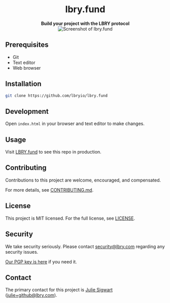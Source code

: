 <h1 align="center">lbry.fund</h1>

<div align="center">
  <strong>Build your project with the LBRY protocol</strong>
</div>

<div align="center">
  <img src="https://spee.ch/2/dotfund-2019-july.png" title="Screenshot of lbry.fund"/>
</div>



## Prerequisites
- Git
- Text editor
- Web browser

## Installation
```bash
git clone https://github.com/lbryio/lbry.fund
```

## Development
Open `index.html` in your browser and text editor to make changes.

## Usage
Visit [LBRY.fund](https://lbry.fund) to see this repo in production.

## Contributing
Contributions to this project are welcome, encouraged, and compensated.

For more details, see [CONTRIBUTING.md](CONTRIBUTING.md).

## License
This project is MIT licensed. For the full license, see [LICENSE](LICENSE).

## Security
We take security seriously. Please contact [security@lbry.com](mailto:security@lbry.com) regarding any security issues.

[Our PGP key is here](https://keybase.io/lbry/key.asc) if you need it.

## Contact
The primary contact for this project is [Julie Sigwart](https://github.com/jsigwart) (julie+github@lbry.com).
